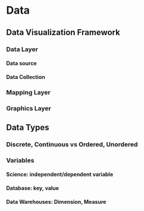 # Data

## Data Visualization Framework

### Data Layer

#### Data source

#### Data Collection

### Mapping Layer

### Graphics Layer

## Data Types

### Discrete, Continuous vs Ordered, Unordered

### Variables

#### Science: independent/dependent variable

#### Database: key, value

#### Data Warehouses: Dimension, Measure
